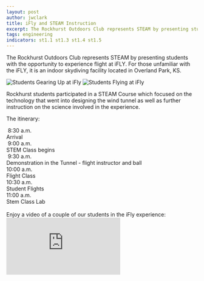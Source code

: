 ```yaml
---
layout: post
author: jwclark
title: iFly and STEAM Instruction
excerpt: The Rockhurst Outdoors Club represents STEAM by presenting students with the opportunity to experience flight at iFLY.
tags: engineering
indicators: st1.1 st1.3 st1.4 st1.5
---
```

The Rockhurst Outdoors Club represents STEAM by presenting students with the opportunity to experience flight at iFLY. For those unfamiliar with the iFLY, it is an indoor skydiving facility located in Overland Park, KS.

<div class="flex-wrapper">
  <img src="{{site.baseurl}}/img/ifly-gearedup.jpg" alt="Students Gearing Up at iFly">
  <img src="{{site.baseurl}}/img/ifly-flying.jpg" alt="Students Flying at iFly">
</div>

Rockhurst students participated in a STEAM Course which focused on the technology that went into designing the wind tunnel as well as further instruction on the science involved in the experience.

The itinerary:

<div class="flex">
  <div class="x1 mono">&nbsp;8:30 a.m.</div>
  <div class="x3">Arrival</div>
</div>
<div class="flex">
  <div class="x1 mono">&nbsp;9:00 a.m.</div>
  <div class="x3">STEM Class begins</div>
</div>
<div class="flex">
  <div class="x1 mono">&nbsp;9:30 a.m.</div>
  <div class="x3">Demonstration in the Tunnel  - flight instructor and ball</div>
</div>
<div class="flex">
  <div class="x1 mono">10:00 a.m.</div>
  <div class="x3">Flight Class</div>
</div>
<div class="flex">
  <div class="x1 mono">10:30 a.m.</div>
  <div class="x3">Student Flights</div>
</div>
<div class="flex">
  <div class="x1 mono">11:00 a.m.</div>
  <div class="x3">Stem Class Lab</div>
</div>

<br>
Enjoy a video of a couple of our students in the iFly experience:

<div class="flex">
  <div class="x1">
    <div class="vertical-vimeo-embed-container">
      <iframe src="https://player.vimeo.com/video/164518200?title=0&byline=0&portrait=0" frameborder="0" webkitallowfullscreen mozallowfullscreen allowfullscreen></iframe>
    </div>
  </div>
  <div class="x1">&nbsp;</div>
</div>
